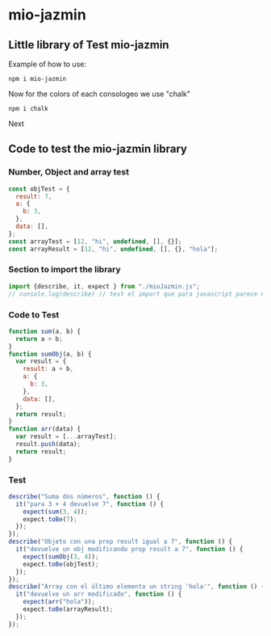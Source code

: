 # mio-jazmin
## Little library of Test mio-jazmin 

Example of how to use:

```
npm i mio-jazmin
```

Now for the colors of each consologeo we use "chalk"
```
npm i chalk 
```

Next

## Code to test the mio-jazmin library 

### Number, Object and array test
```js
const objTest = {
  result: 7,
  a: {
    b: 3,
  },
  data: [],
};
const arrayTest = [12, "hi", undefined, [], {}];
const arrayResult = [12, "hi", undefined, [], {}, "hola"];
```

### Section to import the library 
```js
import {describe, it, expect } from "./mioJazmin.js";
// console.log(describe) // test el import que para javascript parece necesitar tener la extensión, donde de: "./mioJazmin" debemos pasar a: -> "./mioJazmin.js"
```
### Code to Test
```js
function sum(a, b) {
  return a + b;
}
function sumObj(a, b) {
  var result = {
    result: a + b,
    a: {
      b: 3,
    },
    data: [],
  };
  return result;
}
function arr(data) {
  var result = [...arrayTest];
  result.push(data);
  return result;
}
```

### Test 
```js
describe("Suma dos números", function () {
  it("para 3 + 4 devuelve 7", function () {
    expect(sum(3, 4));
    expect.toBe(7);
  });
});
describe("Objeto con una prop result igual a 7", function () {
  it("devuelve un obj modificando prop result a 7", function () {
    expect(sumObj(3, 4));
    expect.toBe(objTest);
  });
});
describe("Array con el último elemento un string 'hola'", function () {
  it("devuelve un arr modificado", function () {
    expect(arr("hola"));
    expect.toBe(arrayResult);
  });
});
```
